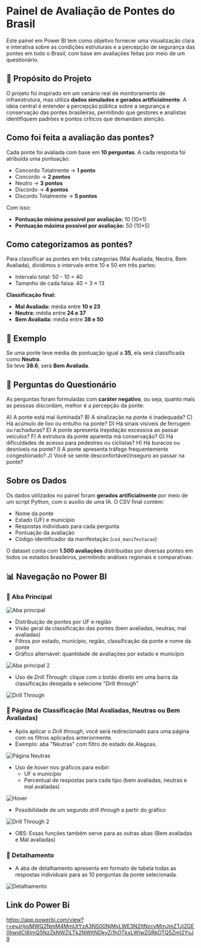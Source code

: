# Painel de Avaliação de Pontes do Brasil

Este painel em Power BI tem como objetivo fornecer uma visualização clara e interativa sobre as condições estruturais e a percepção de segurança das pontes em todo o Brasil, com base em avaliações feitas por meio de um questionário.

## 🌉 Propósito do Projeto

O projeto foi inspirado em um cenário real de monitoramento de infraestrutura, mas utiliza **dados simulados e gerados artificialmente**. A ideia central é entender a percepção pública sobre a segurança e conservação das pontes brasileiras, permitindo que gestores e analistas identifiquem padrões e pontos críticos que demandam atenção.

## Como foi feita a avaliação das pontes?

Cada ponte foi avaliada com base em **10 perguntas**. A cada resposta foi atribuída uma pontuação:

- Concordo Totalmente → **1 ponto**
- Concordo → **2 pontos**
- Neutro → **3 pontos**
- Discordo → **4 pontos**
- Discordo Totalmente → **5 pontos**

Com isso:

- **Pontuação mínima possível por avaliação:** 10 (10×1)
- **Pontuação máxima possível por avaliação:** 50 (10×5)

## Como categorizamos as pontes?

Para classificar as pontes em três categorias (Mal Avaliada, Neutra, Bem Avaliada), dividimos o intervalo entre 10 e 50 em três partes:

- Intervalo total: 50 - 10 = 40
- Tamanho de cada faixa: 40 ÷ 3 ≈ 13

**Classificação final:**

- **Mal Avaliada:** média entre **10 e 23**
- **Neutra:** média entre **24 e 37**
- **Bem Avaliada:** média entre **38 e 50**

## 📌 Exemplo

Se uma ponte teve média de pontuação igual a **35**, ela será classificada como **Neutra**.  
Se teve **38.6**, será **Bem Avaliada**.

## 📝 Perguntas do Questionário

As perguntas foram formuladas com **caráter negativo**, ou seja, quanto mais as pessoas discordam, melhor é a percepção da ponte:

 A) A ponte está mal iluminada?
 B) A sinalização na ponte é inadequada?
 C) Há acúmulo de lixo ou entulho na ponte?
 D) Há sinais visíveis de ferrugem ou rachaduras?
 E) A ponte apresenta trepidação excessiva ao passar veículos?
 F) A estrutura da ponte aparenta má conservação?
 G) Há dificuldades de acesso para pedestres ou ciclistas?
 H) Há buracos ou desníveis na ponte?
 I) A ponte apresenta tráfego frequentemente congestionado?
 J) Você se sente desconfortável/inseguro ao passar na ponte?

## Sobre os Dados

Os dados utilizados no painel foram **gerados artificialmente** por meio de um script Python, com o auxílio de uma IA. O CSV final contém:

- Nome da ponte
- Estado (UF) e município
- Respostas individuais para cada pergunta
- Pontuação da avaliação
- Código identificador da manifestação (`cod_manifestacao`)

O dataset conta com **1.500 avaliações** distribuídas por diversas pontes em todos os estados brasileiros, permitindo análises regionais e comparativas.

## 📊 Navegação no Power BI

### 🔹 Aba Principal

![Aba principal](Imagens/Aba%20principal.PNG)

- Distribuição de pontes por UF e região
- Visão geral da classificação das pontes (bem avaliadas, neutras, mal avaliadas)
- Filtros por estado, município, região, classificação da ponte e nome da ponte
- Gráfico alternável: quantidade de avaliações por estado e município

![Aba principal 2](Imagens/aba%20principal2.PNG)

- Uso de *Drill Through*: clique com o botão direito em uma barra da classificação desejada e selecione "Drill through"

![Drill Through](Imagens/drill%20through.PNG)

### 🔸 Página de Classificação (Mal Avaliadas, Neutras ou Bem Avaliadas)

- Após aplicar o *Drill through*, você será redirecionado para uma página com os filtros aplicados anteriormente.
- Exemplo: aba "Neutras" com filtro do estado de Alagoas.

![Página Neutras](Imagens/neutras.PNG)

- Uso de *hover* nos gráficos para exibir:
  - UF e município
  - Percentual de respostas para cada tipo (bem avaliadas, neutras e mal avaliadas)


![Hover](Imagens/hover.png)

- Possibilidade de um segundo *drill through* a partir do gráfico

![Drill Through 2](Imagens/drill%20through2.PNG)

- OBS: Essas funções também serve para as outras abas (Bem avaliadas e Mal avaliadas)

### 🔻 Detalhamento

- A aba de detalhamento apresenta em formato de tabela todas as respostas individuais para as 10 perguntas da ponte selecionada.

![Detalhamento](Imagens/detalhamento.PNG)

## Link do Power Bi

https://app.powerbi.com/view?r=eyJrIjoiMWQ2NmM4MmUtYzA3NS00NjMxLWE3N2ItNzcyMmJmZTJjZGE0IiwidCI6ImQ5NzZkNWZjLTk2NWItNDkyZi1hOTkxLWIwZGRkOTQ5ZmI2YyJ9

